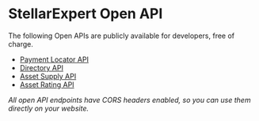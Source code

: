 # StellarExpert Open API

The following Open APIs are publicly available for developers, free of charge.

- [Payment Locator API](./payment-locator.md)
- [Directory API](./directory.md)
- [Asset Supply API](./supply.md)
- [Asset Rating API](./rating.md)

_All open API endpoints have CORS headers enabled, so you can use them directly on your website._
